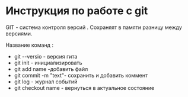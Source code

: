 # Инструкция по работе с git

GIT - система контроля версий . Сохраняят в памяти разницу между версиями.

Название команд :
* git --versio - версия гита 
* git init - инициализировать 
* git add name -добавить файл
* git commit -m "text"- сохранить и добавить коммент
* git log - журнал событий
* git checkout name - вернуться в актуальное состояние  